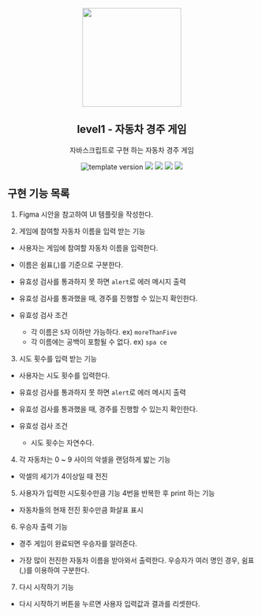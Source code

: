 <p align="middle" >
  <img width="200px;" src="https://user-images.githubusercontent.com/50367798/106415730-2645a280-6493-11eb-876c-ef7172652261.png"/>
</p>
<h2 align="middle">level1 - 자동차 경주 게임</h2>
<p align="middle">자바스크립트로 구현 하는 자동차 경주 게임</p>
<p align="middle">
  <img src="https://img.shields.io/badge/version-1.0.0-blue?style=flat-square" alt="template version"/>
  <img src="https://img.shields.io/badge/language-html-red.svg?style=flat-square"/>
  <img src="https://img.shields.io/badge/language-css-blue.svg?style=flat-square"/>
  <img src="https://img.shields.io/badge/language-js-yellow.svg?style=flat-square"/>
  <img src="https://img.shields.io/badge/license-MIT-brightgreen.svg?style=flat-square"/>
</p>

## 구현 기능 목록

1. Figma 시안을 참고하여 UI 템플릿을 작성한다.

2. 게임에 참여할 자동차 이름을 입력 받는 기능

-   사용자는 게임에 참여할 자동차 이름을 입력한다.

-   이름은 쉼표(,)를 기준으로 구분한다.

-   유효성 검사를 통과하지 못 하면 `alert`로 에러 메시지 출력

-   유효성 검사를 통과했을 때, 경주를 진행할 수 있는지 확인한다.

-   유효성 검사 조건
    -   각 이름은 `5`자 이하만 가능하다. ex) `moreThanFive`
    -   각 이름에는 공백이 포함될 수 없다. ex) `spa ce`

3. 시도 횟수를 입력 받는 기능

-   사용자는 시도 횟수를 입력한다.

-   유효성 검사를 통과하지 못 하면 `alert`로 에러 메시지 출력

-   유효성 검사를 통과했을 때, 경주를 진행할 수 있는지 확인한다.

-   유효성 검사 조건
    -   시도 횟수는 자연수다.

4. 각 자동차는 0 ~ 9 사이의 악셀을 랜덤하게 밟는 기능

-   악셀의 세기가 4이상일 때 전진

5. 사용자가 입력한 시도횟수만큼 기능 4번을 반복한 후 print 하는 기능

-   자동차들의 현재 전진 횟수만큼 화살표 표시

6. 우승자 출력 기능

-   경주 게임이 완료되면 우승자를 알려준다.

-   가장 많이 전진한 자동차 이름을 받아와서 출력한다. 우승자가 여러 명인 경우, 쉼표(,)를 이용하여 구분한다.

7. 다시 시작하기 기능

-   다시 시작하기 버튼을 누르면 사용자 입력값과 결과를 리셋한다.
